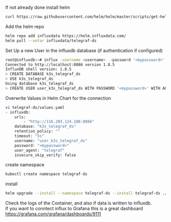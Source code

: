 If not already done install helm
```bash
curl https://raw.githubusercontent.com/helm/helm/master/scripts/get-helm-3 | bash
```
Add the helm repo
```bash
helm repo add influxdata https://helm.influxdata.com/  
helm pull --untar influxdata/telegraf-ds  
```
Set Up a new User in the influxdb database (if authentication if configured)
```bash
root@influxdb:~# influx -username <username>  -password '<mypassword>'
Connected to http://localhost:8086 version 1.8.5
InfluxDB shell version: 1.8.5
> CREATE DATABASE k3s_telegraf_ds
> USE k3s_telegraf_ds
Using database k3s_telegraf_ds
> CREATE USER user_k3s_telegraf_ds WITH PASSWORD '<mypassword>' WITH ALL PRIVILEGES
```
Overwrite Values in Helm Chart for the connection
```bash
vi telegraf-ds/values.yaml
- influxdb:
    urls:
        - "http://116.203.124.188:8086"
    database: "k3s_telegraf_ds"
    retention_policy: ""
    timeout: "5s"
    username: "user_k3s_telegraf_ds"
    password: "<mypassword>"
    user_agent: "telegraf"
    insecure_skip_verify: false
```
create namespace
```bash
kubectl create namespace telegraf-ds 
```
install 
```bash
helm upgrade --install --namespace telegraf-ds --install telegraf-ds ./telegraf-ds
```
Check the logs of the Container, and also if data is written to influxdb.  
If you want to conntect influx to Grafana this is a great dashboard https://grafana.com/grafana/dashboards/9111
